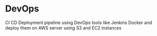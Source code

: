 # DevOps
CI CD Deployment pipeline using DevOps tools like Jenkins Docker and deploy them on AWS server using S3 and EC2 instances
